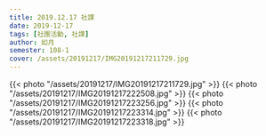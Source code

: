 ```yaml
---
title: 2019.12.17 社課
date: 2019-12-17
tags: [社團活動, 社課]
author: 如月
semester: 108-1
cover: /assets/20191217/IMG20191217211729.jpg
---
```


{{< photo "/assets/20191217/IMG20191217211729.jpg" >}}
{{< photo "/assets/20191217/IMG20191217222508.jpg" >}}
{{< photo "/assets/20191217/IMG20191217223256.jpg" >}}
{{< photo "/assets/20191217/IMG20191217223314.jpg" >}}
{{< photo "/assets/20191217/IMG20191217223318.jpg" >}}